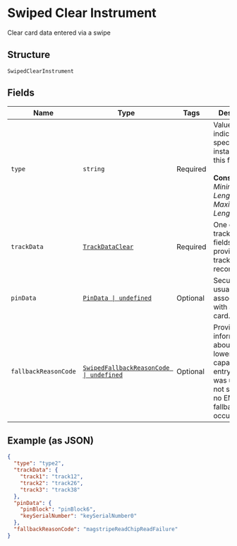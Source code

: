 
# Swiped Clear Instrument

Clear card data entered via a swipe

## Structure

`SwipedClearInstrument`

## Fields

| Name | Type | Tags | Description |
|  --- | --- | --- | --- |
| `type` | `string` | Required | Value indicating the specific type instance for this field.<br><br>**Constraints**: *Minimum Length*: `1`, *Maximum Length*: `20` |
| `trackData` | [`TrackDataClear`](../../doc/models/track-data-clear.md) | Required | One of the track data fields must be provided, track2 is recommended. |
| `pinData` | [`PinData \| undefined`](../../doc/models/pin-data.md) | Optional | Security code usually associated with a debit card. |
| `fallbackReasonCode` | [`SwipedFallbackReasonCode \| undefined`](../../doc/models/swiped-fallback-reason-code.md) | Optional | Provides more information about why a lower capability entry mode was used. Do not supply if no EMV fallback occurred. |

## Example (as JSON)

```json
{
  "type": "type2",
  "trackData": {
    "track1": "track12",
    "track2": "track26",
    "track3": "track38"
  },
  "pinData": {
    "pinBlock": "pinBlock6",
    "keySerialNumber": "keySerialNumber0"
  },
  "fallbackReasonCode": "magstripeReadChipReadFailure"
}
```

